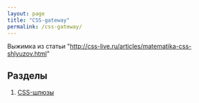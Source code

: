 ```yaml
---
layout: page
title: "CSS-gateway"
permalink: /css-gateway/
---
```


Выжимка из статьи "http://css-live.ru/articles/matematika-css-shlyuzov.html"

## Разделы

 1. [CSS-шлюзы](/css-gateway/index.html)
 
